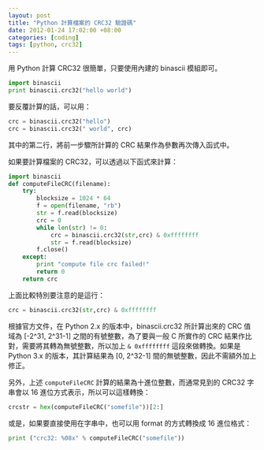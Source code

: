 ```yaml
--- 
layout: post
title: "Python 計算檔案的 CRC32 驗證碼"
date: 2012-01-24 17:02:00 +08:00
categories: [coding]
tags: [python, crc32]
---
```


用 Python 計算 CRC32 很簡單，只要使用內建的 binascii 模組即可。

``` python
import binascii
print binascii.crc32("hello world")
```

要反覆計算的話，可以用：

``` python
crc = binascii.crc32("hello")
crc = binascii.crc32(" world", crc)
```

其中的第二行，將前一步驟所計算的 CRC 結果作為參數再次傳入函式中。

如果要計算檔案的 CRC32，可以透過以下函式來計算：

<!-- more -->

``` python
import binascii
def computeFileCRC(filename):
    try:
        blocksize = 1024 * 64
        f = open(filename, "rb")
        str = f.read(blocksize)
        crc = 0
        while len(str) != 0:
            crc = binascii.crc32(str,crc) & 0xffffffff
            str = f.read(blocksize)
        f.close()
    except:
        print "compute file crc failed!"
        return 0
    return crc
```

上面比較特別要注意的是這行：

``` python
crc = binascii.crc32(str,crc) & 0xffffffff
```

根據官方文件，在 Python 2.x 的版本中，binascii.crc32 所計算出來的 CRC 值域為 [-2^31, 2^31-1] 之間的有號整數，為了要與一般 C 所實作的 CRC 結果作比對，需要將其轉為無號整數，所以加上 `& 0xffffffff` 這段來做轉換。如果是 Python 3.x 的版本，其計算結果為 [0, 2^32-1] 間的無號整數，因此不需額外加上修正。

另外，上述 `computeFileCRC` 計算的結果為十進位整數，而通常見到的 CRC32 字串會以 16 進位方式表示，所以可以這樣轉換：

``` python
crcstr = hex(computeFileCRC("somefile"))[2:]
```

或是，如果要直接使用在字串中，也可以用 format 的方式轉換成 16 進位格式：

``` python
print ("crc32: %08x" % computeFileCRC("somefile"))
```
